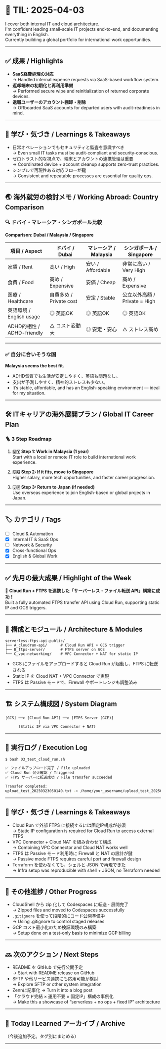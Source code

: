 # 📘 TIL: 2025-04-03

I cover both internal IT and cloud architecture.  
I'm confident leading small-scale IT projects end-to-end, and documenting everything in English.  
Currently building a global portfolio for international work opportunities.

---

## ✅ 成果 / Highlights  

- **SaaS経費処理の対応**  
  → Handled internal expense requests via SaaS-based workflow system.  
- **返却端末の初期化と再利用準備**  
  → Performed secure wipe and reinitialization of returned corporate devices.  
- **退職ユーザーのアカウント棚卸・削除**  
  → Offboarded SaaS accounts for departed users with audit-readiness in mind.  

---

## 🧠 学び・気づき / Learnings & Takeaways  

- 日常オペレーションでもセキュリティと監査を意識すべき  
  → Even small IT tasks must be audit-compliant and security-conscious.  
- ゼロトラスト的な視点で、端末とアカウントの連携管理は重要  
  → Coordinated device + account cleanup supports zero-trust practices.  
- シンプルで再現性ある対応フローが鍵  
  → Consistent and repeatable processes are essential for quality ops.  

---

## 🌏 海外就労の検討メモ / Working Abroad: Country Comparison  

### 🔍 ドバイ・マレーシア・シンガポール比較  
**Comparison: Dubai / Malaysia / Singapore**

| 項目 / Aspect              | ドバイ / Dubai         | マレーシア / Malaysia        | シンガポール / Singapore     |
|---------------------------|------------------------|-------------------------------|-------------------------------|
| 家賃 / Rent               | 高い / High            | 安い / Affordable             | 非常に高い / Very High        |
| 食費 / Food               | 高め / Expensive       | 安価 / Cheap                  | 高め / Expensive              |
| 医療 / Healthcare         | 自費多め / Private cost | 安定 / Stable                 | 公立以外高額 / Private = High |
| 英語環境 / English usage  | ◎ 英語OK               | ◎ 英語OK                      | ◎ 英語OK                      |
| ADHD的相性 / ADHD-friendly | △ コスト変動大         | ◎ 安定・安心                  | △ ストレス高め                |

---

### ✅ 自分に合いそうな国  
**Malaysia seems the best fit.**  
- ADHD気質でも生活が安定しやすく、英語も問題なし。  
- 支出が予測しやすく、精神的ストレスも少ない。  
- It’s stable, affordable, and has an English-speaking environment — ideal for my situation.

---

## 🛠 ITキャリアの海外展開プラン / Global IT Career Plan  

### 🪜 3 Step Roadmap  

1. **🇲🇾 Step 1: Work in Malaysia (1 year)**  
   Start with a local or remote IT role to build international work experience.  

2. **🇸🇬 Step 2: If it fits, move to Singapore**  
   Higher salary, more tech opportunities, and faster career progression.  

3. **🇯🇵 Step 3: Return to Japan (if needed)**  
   Use overseas experience to join English-based or global projects in Japan.  

---

## 🏷️ カテゴリ / Tags  
- [ ] Cloud & Automation  
- [x] Internal IT & SaaS Ops  
- [ ] Network & Security  
- [x] Cross-functional Ops  
- [x] English & Global Work  

---

## ✅ 先月の最大成果 / Highlight of the Week

🚀 **Cloud Run + FTPS を連携した「サーバーレス・ファイル転送 API」構築に成功！**  
Built a fully automated FTPS transfer API using Cloud Run, supporting static IP and GCS triggers.

---

## 🔧 構成とモジュール / Architecture & Modules

```
serverless-ftps-api-public/
├── A_cloudrun-api/      # Cloud Run API + GCS trigger
├── B_ftps-server/       # FTPS server on GCE
└── C_vpc-networking/    # VPC Connector + NAT for static IP
```

- GCS にファイルをアップロードすると Cloud Run が起動し、FTPS に転送される  
- Static IP を Cloud NAT + VPC Connector で実現  
- FTPS は Passive モードで、Firewall やポートレンジも調整済み

---

## 🏗️ システム構成図 / System Diagram

```
[GCS] ──> [Cloud Run API] ──> [FTPS Server (GCE)]
               │
      (Static IP via VPC Connector + NAT)
```

---

## 🧪 実行ログ / Execution Log

```bash
$ bash 03_test_cloud_run.sh

✅ ファイルアップロード完了 / File uploaded  
✅ Cloud Run 発火確認 / Triggered  
✅ FTPS サーバーに転送成功 / File transfer succeeded

Transfer completed:
upload_test_20250323050140.txt -> /home/your_username/upload_test_20250323050140.txt
```

---

## 🧠 学び・気づき / Learnings & Takeaways

- Cloud Run で外部 FTPS に接続するには固定IP構成が必須  
  → Static IP configuration is required for Cloud Run to access external FTPS  
- VPC Connector + Cloud NAT を組み合わせて構成  
  → Combining VPC Connector and Cloud NAT works well  
- FTPS は Passive モード利用時に Firewall と NAT の設計が鍵  
  → Passive mode FTPS requires careful port and firewall design  
- Terraform を使わなくても、シェルと JSON で再現できた  
  → Infra setup was reproducible with shell + JSON, no Terraform needed

---

## 📌 その他進捗 / Other Progress

- CloudShell から zip 化して Codespaces に転送・展開完了  
  → Zipped files and moved to Codespaces successfully  
- `.gitignore` を使って段階的にコード公開準備中  
  → Using .gitignore to control staged releases  
- GCP コスト最小化のため検証環境のみ構築  
  → Setup done on a test-only basis to minimize GCP billing

---

## 🔜 次のアクション / Next Steps

- README を GitHub で先行公開予定  
  → Start with README release on GitHub  
- SFTP や他サービス連携にも応用可能か検討  
  → Explore SFTP or other system integration  
- Zennに記事化
  → Turn it into a blog post
- 「クラウド完結 × 運用不要 × 固定IP」構成の事例化  
  → Make this a showcase of “serverless + no ops + fixed IP” architecture

---

## 📂 Today I Learned アーカイブ / Archive
（今後追加予定。タグ別にまとめる）

---
